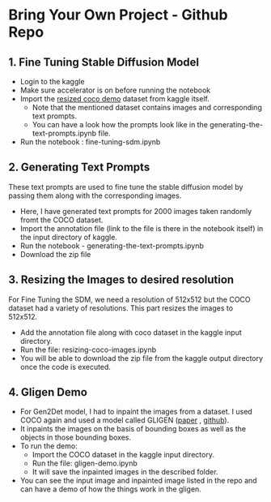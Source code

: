 # Bring Your Own Project - Github Repo
## 1. Fine Tuning Stable Diffusion Model
   - Login to the kaggle
   - Make sure accelerator is on before running the notebook
   - Import the [resized coco demo](https://www.kaggle.com/datasets/deevanshik/resized-coco-demo) dataset from kaggle itself.
     - Note that the mentioned dataset contains images and corresponding text prompts.
     - You can have a look how the prompts look like in the generating-the-text-prompts.ipynb file.
   - Run the notebook : fine-tuning-sdm.ipynb
## 2. Generating Text Prompts
These text prompts are used to fine tune the stable diffusion model by passing them along with the corresponding images.
   - Here, I have generated text prompts for 2000 images taken randomly fromt the COCO dataset.
   - Import the annotation file (link to the file is there in the notebook itself) in the input directory of kaggle.
   - Run the notebook - generating-the-text-prompts.ipynb
   - Download the zip file
## 3. Resizing the Images to desired resolution
For Fine Tuning the SDM, we need a resolution of 512x512 but the COCO dataset had a variety of resolutions. This part resizes the images to 512x512.
- Add the annotation file along with coco dataset in the kaggle input directory.
- Run the file: resizing-coco-images.ipynb
- You will be able to download the zip file from the kaggle output directory once the code is executed.
## 4. Gligen Demo
- For Gen2Det model, I had to inpaint the images from a dataset. I used COCO again and used a model called GLIGEN ([paper](https://arxiv.org/abs/2301.07093) , [github](https://github.com/gligen/GLIGEN)).
- It inpaints the images on the basis of bounding boxes as well as the objects in those bounding boxes.
- To run the demo:
  - Import the COCO dataset in the kaggle input directory.
  - Run the file: gligen-demo.ipynb
  - It will save the inpainted images in the described folder.
- You can see the input image and inpainted image listed in the repo and can have a demo of how the things work in the gligen.

